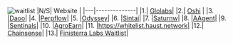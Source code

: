 ![waitlist](https://github.com/user-attachments/assets/cf6817b2-7c48-46d8-a172-b47dbb4b7c81)
|N/S| Website  |
|---|--------------|
|1.| [Glolabs](https://glowlabs.org/waitlist)|
|2.| [Oshi](https://www.oshi.co/#join) |
|3. |[Daoo](https://daao.ai)|
|4. |[Perpflow](https://perpflow.xyz)|
|5. |[Odyssey](https://odysseyai.deform.cc/earlyaccess)|
|6. |[Sintai](https://t.me/SintAI_bot)|
|7. |[Saturnw](https://www.saturnwallet.app)|
|8. |[AAgent](https://aagent.ai)|
|9. |[Sentinals](https://sentinals.xyz)|
|10. |[AgroEarn](https://agroearn.com)|
|11. |https://whitelist.haust.network|
|12.| [Chainsense](https://chainsense.tech)|
|13.| [Finisterra Labs Waitlist](https://baselight.ai)|
